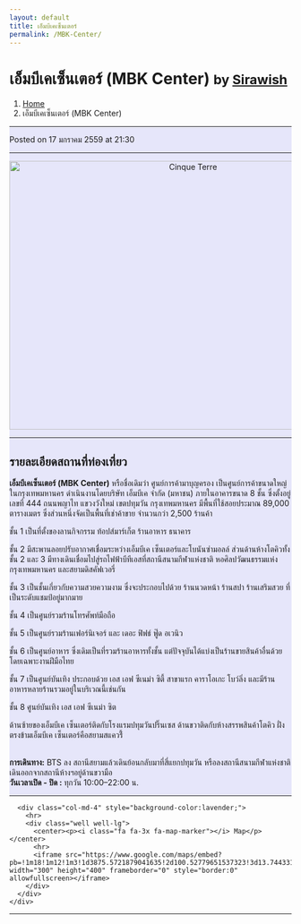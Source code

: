 ```yaml
---
layout: default
title: เอ็มบีเคเซ็นเตอร์
permalink: /MBK-Center/
---
```


<!-- Page Content -->
<div class="container">
<!-- Page Heading/Breadcrumbs -->
  <div class="row">
    <div class="col-lg-12">
      <h1 class="page-header"> เอ็มบีเคเซ็นเตอร์ (MBK Center)
        <small>by <a href="https://github.com/sirawish"> Sirawish</a>
        </small>
      </h1>
      <ol class="breadcrumb">
        <li><a href="index.html">Home</a>
        </li>
        <li class="active">เอ็มบีเคเซ็นเตอร์ (MBK Center)</li>
      </ol>
    </div>
  </div>
<!-- /.row -->
<!-- Content Row -->
  <div class="row">
<!-- Blog Post Content Column -->
  <div class="col-md-8" style="background-color:lavender;" >
<!-- Blog Post -->
  <hr>
<!-- Date/Time -->
  <p><i class="fa fa-clock-o"></i> Posted on 17 มกราคม 2559 at 21:30 </p>
  <hr>
<!-- Preview Image -->
  <center>
    <img src="http://i.imgur.com/2dRFfoe.jpg"
    class="img-thumbnail" alt="Cinque Terre" width="640" height="480">
  </center>
  <hr>
<!-- Post Content -->
  <h2>รายละเอียดสถานที่ท่องเที่ยว</h2>
    <div class="well well-lg">
      <b>เอ็มบีเคเซ็นเตอร์ (MBK Center)</b> หรือชื่อเดิมว่า ศูนย์การค้ามาบุญครอง เป็นศูนย์การค้าขนาดใหญ่ในกรุงเทพมหานคร ดำเนินงานโดยบริษัท เอ็มบีเค จำกัด (มหาชน) ภายในอาคารขนาด 8 ชั้น ซึ่งตั้งอยู่เลขที่ 444 ถนนพญาไท แขวงวังใหม่ เขตปทุมวัน กรุงเทพมหานคร มีพื้นที่ใช้สอยประมาณ 89,000 ตารางเมตร ซึ่งส่วนหนึ่งจัดเป็นพื้นที่เช่าค้าขาย จำนวนกว่า 2,500 ร้านค้า
      <p>ชั้น 1 เป็นที่ตั้งของลานกิจกรรม ท้อปส์มาร์เก็ต ร้านอาหาร ธนาคาร</p>
      <p>ชั้น 2 มีสะพานลอยปรับอากาศเชื่อมระหว่างเอ็มบีเค เซ็นเตอร์และโบนันซ่ามอลล์ ส่วนด้านห้างโตคิวทั้งชั้น 2 และ 3 มีทางเดินเชื่อมไปสู่รถไฟฟ้าบีทีเอสที่สถานีสนามกีฬาแห่งชาติ หอศิลปวัฒนธรรมแห่งกรุงเทพมหานคร และสยามดิสคัฟเวอรี่</p>
      <p>ชั้น 3 เป็นชั้นเกี่ยวกับความสวยความงาม ซึ่งจะประกอบไปด้วย ร้านนวดหน้า ร้านสปา ร้านเสริมสวย ที่เป็นระดับแชมป์อยู่มากมาย</p>
      <p>ชั้น 4 เป็นศูนย์รวมร้านโทรศัพท์มือถือ</p>
      <p>ชั้น 5 เป็นศูนย์รวมร้านเฟอร์นิเจอร์ และ เดอะ ฟิฟธ์ ฟู๊ด อเวนิว</p>
      <p>ชั้น 6 เป็นศูนย์อาหาร ซึ่งเดิมเป็นที่รวมร้านอาหารทั้งชั้น แต่ปัจจุบันได้แบ่งเป็นร้านขายสินค้าอื่นด้วย โดยเฉพาะงานฝีมือไทย</p>
      <p>ชั้น 7 เป็นศูนย์บันเทิง ประกอบด้วย เอส เอฟ ซีเนม่า ซิตี้ สาขาแรก คาราโอเกะ โบว์ลิ่ง และมีร้านอาหารหลายร้านรวมอยู่ในบริเวณนี้เช่นกัน</p>
      <p>ชั้น 8 ศูนย์บันเทิง เอส เอฟ ซีเนม่า ซิต</p>
      <p>ด้านซ้ายของเอ็มบีเค เซ็นเตอร์ติดกับโรงแรมปทุมวันปริ๊นเซส ด้านขวาติดกับห้างสรรพสินค้าโตคิว ฝั่งตรงข้ามเอ็มบีเค เซ็นเตอร์คือสยามสแควร์ี้</p>
      <br><b>การเดินทาง:</b> BTS ลง สถานีสยามแล้วเดินย้อนกลับมาที่สี่แยกปทุมวัน หรือลงสถานีสนามกีฬาแห่งชาติ เดินออกจากสถานีห้างฯอยู่ด้านขวามือ
      <br><b>วันเวลาเปิด - ปิด :</b> ทุกวัน 10:00–22:00 น.
    </div>
    <hr>
  </div>

      <div class="col-md-4" style="background-color:lavender;">
        <hr>
        <div class="well well-lg">
          <center><p><i class="fa fa-3x fa-map-marker"></i> Map</p></center>
          <hr>
          <iframe src="https://www.google.com/maps/embed?pb=!1m18!1m12!1m3!1d3875.5721879041635!2d100.52779651537323!3d13.744331501168258!2m3!1f0!2f0!3f0!3m2!1i1024!2i768!4f13.1!3m3!1m2!1s0x30e29edf9306e14f%3A0xdd80595a21d12a78!2sMBK+GROUP!5e0!3m2!1sth!2sth!4v1453041378405" width="300" height="400" frameborder="0" style="border:0" allowfullscreen></iframe>
        </div>
      </div>
    </div>
  </div>
<!-- /.row -->
<hr>
